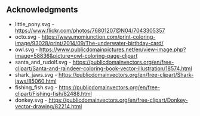 ## Acknowledgments 

* little_pony.svg - https://www.flickr.com/photos/76801207@N04/7043305357
* octo.svg - https://www.momjunction.com/print-coloring-image/93028/print/2014/09/The-underwater-birthday-card/
* owl.svg - https://www.publicdomainpictures.net/en/view-image.php?image=58836&picture=owl-coloring-page-clipart
* santa_and_rudolf.svg - https://publicdomainvectors.org/en/free-clipart/Santa-and-raindeer-coloring-book-vector-illustration/18574.html
* shark_jaws.svg - https://publicdomainvectors.org/en/free-clipart/Shark-jaws/85060.html
* fishing_fish.svg - https://publicdomainvectors.org/en/free-clipart/Fishing-fish/82488.html
* donkey.svg - https://publicdomainvectors.org/en/free-clipart/Donkey-vector-drawing/82214.html
